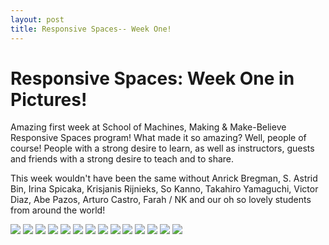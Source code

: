 ```yaml
---
layout: post
title: Responsive Spaces-- Week One!
---
```


# Responsive Spaces: Week One in Pictures!

Amazing first week at School of Machines, Making & Make-Believe Responsive Spaces program! What made it so amazing? Well, people of course! People with a strong desire to learn, as well as instructors, guests and friends with a strong desire to teach and to share.

This week wouldn't have been the same without Anrick Bregman, S. Astrid Bin, Irina Spicaka, Krisjanis Rijnieks, So Kanno, Takahiro Yamaguchi, Victor Diaz, Abe Pazos, Arturo Castro, Farah / NK and our oh so lovely students from around the world!

<!--

[Week One in Pictures!](https://raw.githubusercontent.com/schoolofma/schoolofma.github.io/master/i/weekOne.png "Week One")
-->
<img src="{{ site.baseurl }}i/RS_Week1_11_s.jpg" class="pic">
<img src="{{ site.baseurl }}i/RS_Week1_12_s.jpg" class="pic">
<img src="{{ site.baseurl }}i/RS_Week1_08_s.jpg" class="pic">
<img src="{{ site.baseurl }}i/RS_Week1_04_s.png" class="pic">
<img src="{{ site.baseurl }}i/RS_Week1_01_s.png" class="pic">
<img src="{{ site.baseurl }}i/projection.jpg" class="pic">
<img src="{{ site.baseurl }}i/projection02.JPG" class="pic">
<img src="{{ site.baseurl }}i/RS_Week1_03_s.png" class="pic">
<img src="{{ site.baseurl }}i/RS_Week1_05_s.jpg" class="pic">
<img src="{{ site.baseurl }}i/RS_Week1_06_s.jpg" class="pic">
<img src="{{ site.baseurl }}i/RS_Week1_07_s.jpg" class="pic">
<img src="{{ site.baseurl }}i/RS_Week1_14_s.jpg" class="pic">
<img src="{{ site.baseurl }}i/RS_Week1_02_s.png" class="pic">
<img src="{{ site.baseurl }}i/RS_Week1_16_s.jpg" class="pic">


